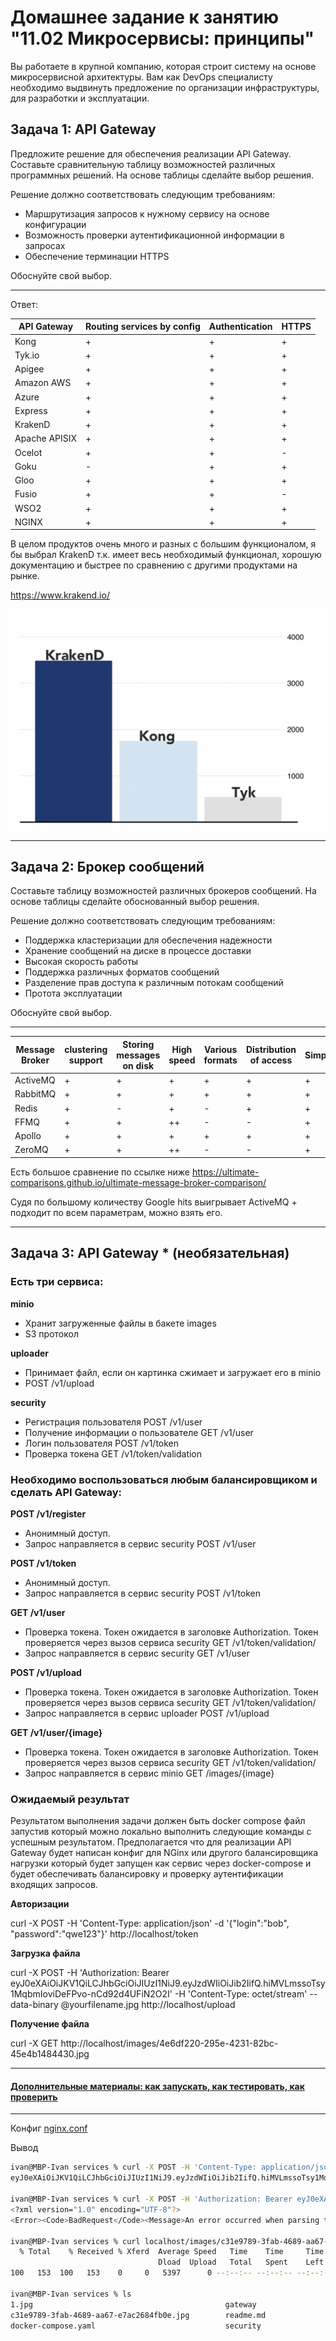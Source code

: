 # Домашнее задание к занятию "11.02 Микросервисы: принципы"

Вы работаете в крупной компанию, которая строит систему на основе микросервисной архитектуры.
Вам как DevOps специалисту необходимо выдвинуть предложение по организации инфраструктуры, для разработки и эксплуатации.

## Задача 1: API Gateway 

Предложите решение для обеспечения реализации API Gateway. Составьте сравнительную таблицу возможностей различных программных решений. На основе таблицы сделайте выбор решения.

Решение должно соответствовать следующим требованиям:
- Маршрутизация запросов к нужному сервису на основе конфигурации
- Возможность проверки аутентификационной информации в запросах
- Обеспечение терминации HTTPS

Обоснуйте свой выбор.

---

Ответ:

| API Gateway     | Routing services by config | Authentication | HTTPS |
|-----------------|----------------------------|----------------|-------|
| Kong            | +                          | +              | +     |
| Tyk.io          | +                          | +              | +     |
| Apigee          | +                          | +              | +     |
| Amazon AWS      | +                          | +              | +     |
| Azure           | +                          | +              | +     |
| Express         | +                          | +              | +     |
| KrakenD         | +                          | +              | +     |
| Apache APISIX   | +                          | +              | +     |
| Ocelot          | +                          | +              | -     |
| Goku            | -                          | +              | +     |
| Gloo            | +                          | +              | +     |
| Fusio           | +                          | +              | -     |
| WSO2            | +                          | +              | +     |
| NGINX           | +                          | +              | +     |

В целом продуктов очень много и разных с большим функционалом, я бы выбрал KrakenD т.к. имеет весь необходимый функционал, хорошую документацию и быстрее по сравнению с другими продуктами на рынке.

https://www.krakend.io/

<p align="center">
  <img src="./assets/1.png">
</p>

---

## Задача 2: Брокер сообщений

Составьте таблицу возможностей различных брокеров сообщений. На основе таблицы сделайте обоснованный выбор решения.

Решение должно соответствовать следующим требованиям:
- Поддержка кластеризации для обеспечения надежности
- Хранение сообщений на диске в процессе доставки
- Высокая скорость работы
- Поддержка различных форматов сообщений
- Разделение прав доступа к различным потокам сообщений
- Протота эксплуатации

Обоснуйте свой выбор.

---

| Message Broker | clustering support | Storing messages on disk | High speed | Various formats | Distribution of access | Simpless |
|----------------|--------------------|--------------------------|------------|-----------------|------------------------|----------|
| ActiveMQ       | +                  | +                        | +          | +               | +                      | +        |
| RabbitMQ       | +                  | +                        | +          | +               | +                      | +        |
| Redis          | +                  | -                        | +          | -               | +                      | +        |
| FFMQ           | +                  | +                        | ++         | -               | -                      | +        |
| Apollo         | +                  | +                        | +          | +               | +                      | +        |
| ZeroMQ         | +                  | +                        | ++         | -               | -                      | +        |

Есть большое сравнение по ссылке ниже
https://ultimate-comparisons.github.io/ultimate-message-broker-comparison/

Судя по большому количеству Google hits выигрывает ActiveMQ + подходит по всем параметрам, можно взять его.

---

## Задача 3: API Gateway * (необязательная)

### Есть три сервиса:

**minio**
- Хранит загруженные файлы в бакете images
- S3 протокол

**uploader**
- Принимает файл, если он картинка сжимает и загружает его в minio
- POST /v1/upload

**security**
- Регистрация пользователя POST /v1/user
- Получение информации о пользователе GET /v1/user
- Логин пользователя POST /v1/token
- Проверка токена GET /v1/token/validation

### Необходимо воспользоваться любым балансировщиком и сделать API Gateway:

**POST /v1/register**
- Анонимный доступ.
- Запрос направляется в сервис security POST /v1/user

**POST /v1/token**
- Анонимный доступ.
- Запрос направляется в сервис security POST /v1/token

**GET /v1/user**
- Проверка токена. Токен ожидается в заголовке Authorization. Токен проверяется через вызов сервиса security GET /v1/token/validation/
- Запрос направляется в сервис security GET /v1/user

**POST /v1/upload**
- Проверка токена. Токен ожидается в заголовке Authorization. Токен проверяется через вызов сервиса security GET /v1/token/validation/
- Запрос направляется в сервис uploader POST /v1/upload

**GET /v1/user/{image}**
- Проверка токена. Токен ожидается в заголовке Authorization. Токен проверяется через вызов сервиса security GET /v1/token/validation/
- Запрос направляется в сервис minio  GET /images/{image}

### Ожидаемый результат

Результатом выполнения задачи должен быть docker compose файл запустив который можно локально выполнить следующие команды с успешным результатом.
Предполагается что для реализации API Gateway будет написан конфиг для NGinx или другого балансировщика нагрузки который будет запущен как сервис через docker-compose и будет обеспечивать балансировку и проверку аутентификации входящих запросов.

**Авторизации**

curl -X POST -H 'Content-Type: application/json' -d '{"login":"bob", "password":"qwe123"}' http://localhost/token

**Загрузка файла**

curl -X POST -H 'Authorization: Bearer eyJ0eXAiOiJKV1QiLCJhbGciOiJIUzI1NiJ9.eyJzdWIiOiJib2IifQ.hiMVLmssoTsy1MqbmIoviDeFPvo-nCd92d4UFiN2O2I' -H 'Content-Type: octet/stream' --data-binary @yourfilename.jpg http://localhost/upload

**Получение файла**

curl -X GET http://localhost/images/4e6df220-295e-4231-82bc-45e4b1484430.jpg

---

#### [Дополнительные материалы: как запускать, как тестировать, как проверить](https://github.com/netology-code/devkub-homeworks/tree/main/11-microservices-02-principles)

---

Конфиг [nginx.conf](./gateway/nginx.conf)

Вывод
```bash
ivan@MBP-Ivan services % curl -X POST -H 'Content-Type: application/json' -d '{"login":"bob", "password":"qwe123"}' http://localhost/token
eyJ0eXAiOiJKV1QiLCJhbGciOiJIUzI1NiJ9.eyJzdWIiOiJib2IifQ.hiMVLmssoTsy1MqbmIoviDeFPvo-nCd92d4UFiN2O2I%                                                                                 

ivan@MBP-Ivan services % curl -X POST -H 'Authorization: Bearer eyJ0eXAiOiJKV1QiLCJhbGciOiJIUzI1NiJ9.eyJzdWIiOiJib2IifQ.hiMVLmssoTsy1MqbmIoviDeFPvo-nCd92d4UFiN2O2I' -H 'Content-Type: octet/stream' --data-binary @1.jpg http://localhost/upload
<?xml version="1.0" encoding="UTF-8"?>
<Error><Code>BadRequest</Code><Message>An error occurred when parsing the HTTP request POST at &#39;/v1/upload&#39;</Message><Resource>/v1/upload</Resource><RequestId></RequestId><HostId>93ca7dc2-d5d8-4f5c-b916-fb7af116c411</HostId></Error>%     
 
ivan@MBP-Ivan services % curl localhost/images/c31e9789-3fab-4689-aa67-e7ac2684fb0e.jpg > c31e9789-3fab-4689-aa67-e7ac2684fb0e.jpg                                                                                                                   ivan@MBP-Ivan services % curl localhost/images/c31e9789-3fab-4689-aa67-e7ac2684fb0e.jpg > c31e9789-3fab-4689-aa67-e7ac2684fb0e.jpg
  % Total    % Received % Xferd  Average Speed   Time    Time     Time  Current
                                 Dload  Upload   Total   Spent    Left  Speed
100   153  100   153    0     0   5397      0 --:--:-- --:--:-- --:--:--  8500

ivan@MBP-Ivan services % ls
1.jpg                                           gateway                                         uploader
c31e9789-3fab-4689-aa67-e7ac2684fb0e.jpg        readme.md
docker-compose.yaml                             security
```